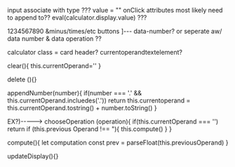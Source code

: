 input associate with type ???
value = ""
onClick attributes 
most likely need to append to?? 
eval(calculator.display.value) ???

1234567890 &minus/times/etc buttons ]--- data-number? or seperate aw/ data number & data operation ??

calculator class = card header? 
currentoperandtextelement?


clear(){
    this.currentOperand=''
}

delete (){}

appendNumber(number){
    if(number === '.' && this.currentOperand.incluedes('.')) return 
    this.currentoperand = this.currentOperand.tostring() + number.toString()
}

EX?)-----> chooseOperation (operation){
    if(this.currentOperand === '') return
    if (this.previous Operand !==  "){
        this.compute()
        }
    }

compute(){
    let computation
    const prev = parseFloat(this.previousOperand)
}

updateDisplay(){}
